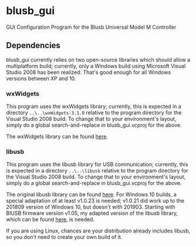 # blusb_gui
GUI Configuration Program for the Blusb Universal Model M Controller

## Dependencies

blusb_gui currently relies on two open-source libraries which should
allow a multiplatform build; currently, only a Windows build using
Microsoft Visual Studio 2008 has been realized. That's good enough for
all Windows versions between XP and 10.

### wxWidgets

This program uses the wxWidgets library; currently, this is expected in a directory
  `..\..\wxWidgets-3.1.0`
relative to the program directory for the Visual Studio 2008 build.
To change that to your environment's layout, simply do a global search-and-replace
in blusb_gui.vcproj for the above.

The wxWidgets library can be found [here](https://wxwidgets.org/).

### libusb

This program uses the libusb library for USB communication;
currently, this is expected in a directory
  `..\..\libusb`
relative to the program directory for the Visual Studio 2008 build.
To change that to your environment's layout, simply do a global search-and-replace
in blusb_gui.vcproj for the above.

The original libusb library can be found [here](https://libusb.info/).
For Windows 10 builds, a special adaptation of at least v1.0.23 is needed;
v1.0.21 did work up to the 201809 version of Windows 10, but doesn't with 201903.
Starting with BlUSB firmware version v1.05, my adapted version of the libusb library,
which can be found [here](https://github.com/Arakula/libusb), is needed.

If you are using Linux, chances are your distribution already includes libusb,
so you don't need to create your own build of it.
